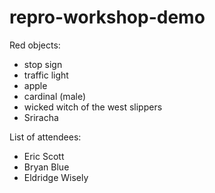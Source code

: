 # repro-workshop-demo
Red objects:
- stop sign
- traffic light
- apple
- cardinal (male)
- wicked witch of the west slippers 
- Sriracha



List of attendees:
- Eric Scott
- Bryan Blue
- Eldridge Wisely
